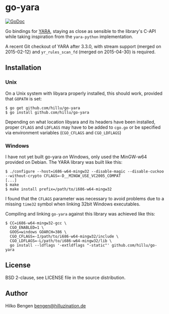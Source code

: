 # go-yara

[![GoDoc](https://godoc.org/github.com/hillu/go-yara?status.svg)](https://godoc.org/github.com/hillu/go-yara)

Go bindings for [YARA](http://plusvic.github.io/yara/), staying as
close as sensible to the library's C-API while taking inspiration from
the `yara-python` implementation.

A recent Git checkout of YARA after 3.3.0, with stream support (merged
on 2015-02-12) and `yr_rules_scan_fd` (merged on 2015-04-30) is required.

## Installation

### Unix

On a Unix system with libyara properly installed, this should work,
provided that `GOPATH` is set:

    $ go get github.com/hillu/go-yara
    $ go install github.com/hillu/go-yara

Depending on what location libyara and its headers have been
installed, proper `CFLAGS` and `LDFLAGS` may have to be added to
`cgo.go` or be specified via environment variables (`CGO_CFLAGS` and
`CGO_LDFLAGS`)

### Windows

I have not yet built go-yara *on* Windows, only used the MinGW-w64
provided on Debian. The YARA library was built like this:

    $ ./configure --host=i686-w64-mingw32 --disable-magic --disable-cuckoo --without-crypto CFLAGS=-D__MINGW_USE_VC2005_COMPAT
    [...]
    $ make
    $ make install prefix=/path/to/i686-w64-mingw32

I found that the `CFLAGS` parameter was necessary to avoid problems
due to a missing `time32` symbol when linking 32bit Windows
executables.

Compiling and linking `go-yara` against this library was achieved like
this:

    $ CC=i686-w64-mingw32-gcc \
      CGO_ENABLED=1 \
      GOOS=windows GOARCH=386 \
      CGO_CFLAGS=-I/path/to/i686-w64-mingw32/include \
      CGO_LDFLAGS=-L/path/to/i686-w64-mingw32/lib \
      go install --ldflags '-extldflags "-static"' github.com/hillu/go-yara

## License

BSD 2-clause, see LICENSE file in the source distribution.

## Author

Hilko Bengen <bengen@hilluzination.de>
